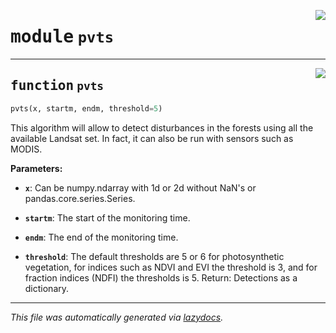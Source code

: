 <!-- markdownlint-disable -->

<a href="..\forestools\pvts.py#L0"><img align="right" style="float:right;" src="https://img.shields.io/badge/-source-cccccc?style=flat-square"></a>

# <kbd>module</kbd> `pvts`





---

<a href="..\forestools\pvts.py#L7"><img align="right" style="float:right;" src="https://img.shields.io/badge/-source-cccccc?style=flat-square"></a>

## <kbd>function</kbd> `pvts`

```python
pvts(x, startm, endm, threshold=5)
```

This algorithm will allow to detect disturbances in the forests using all the available Landsat set. In fact, it can also be run with sensors such as MODIS. 



**Parameters:**
 


 - <b>`x`</b>:  Can be numpy.ndarray with 1d or 2d without NaN's or pandas.core.series.Series. 


 - <b>`startm`</b>:  The start of the monitoring time. 


 - <b>`endm`</b>:  The end of the monitoring time. 


 - <b>`threshold`</b>:  The default thresholds are 5 or 6 for photosynthetic vegetation, for indices such   as NDVI and EVI the threshold is 3, and for fraction indices (NDFI) the thresholds is 5. Return: Detections as a dictionary. 




---

_This file was automatically generated via [lazydocs](https://github.com/ml-tooling/lazydocs)._
